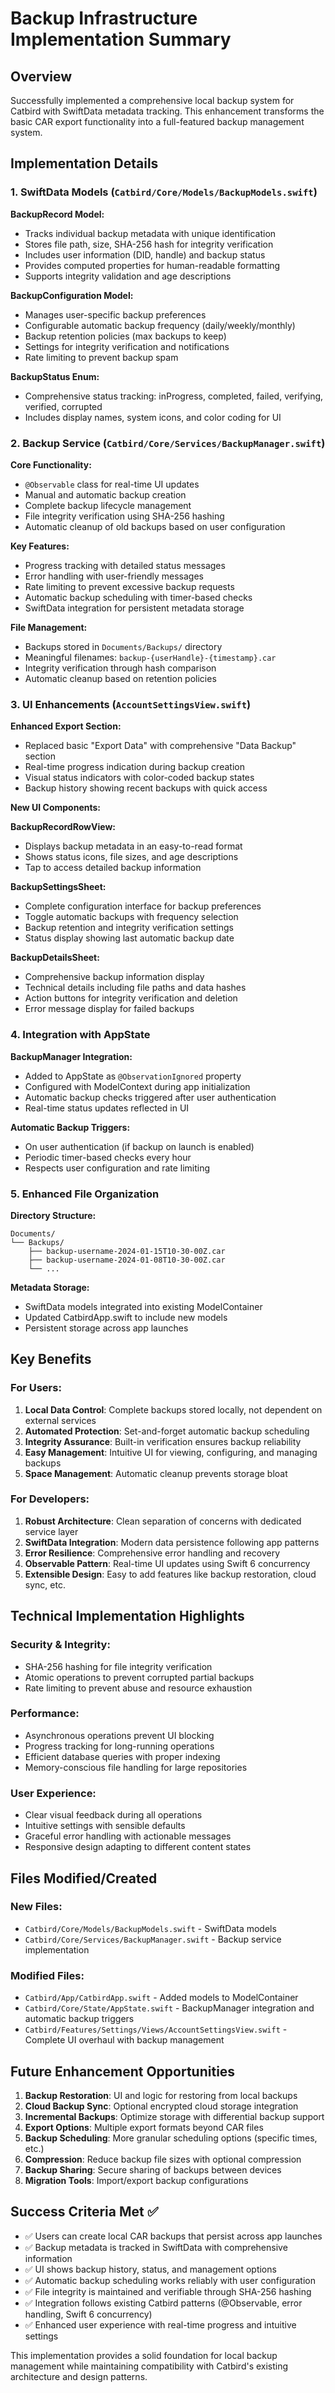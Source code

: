 # Backup Infrastructure Implementation Summary

## Overview

Successfully implemented a comprehensive local backup system for Catbird with SwiftData metadata tracking. This enhancement transforms the basic CAR export functionality into a full-featured backup management system.

## Implementation Details

### 1. SwiftData Models (`Catbird/Core/Models/BackupModels.swift`)

**BackupRecord Model:**
- Tracks individual backup metadata with unique identification
- Stores file path, size, SHA-256 hash for integrity verification
- Includes user information (DID, handle) and backup status
- Provides computed properties for human-readable formatting
- Supports integrity validation and age descriptions

**BackupConfiguration Model:**
- Manages user-specific backup preferences
- Configurable automatic backup frequency (daily/weekly/monthly)
- Backup retention policies (max backups to keep)
- Settings for integrity verification and notifications
- Rate limiting to prevent backup spam

**BackupStatus Enum:**
- Comprehensive status tracking: inProgress, completed, failed, verifying, verified, corrupted
- Includes display names, system icons, and color coding for UI

### 2. Backup Service (`Catbird/Core/Services/BackupManager.swift`)

**Core Functionality:**
- `@Observable` class for real-time UI updates
- Manual and automatic backup creation
- Complete backup lifecycle management
- File integrity verification using SHA-256 hashing
- Automatic cleanup of old backups based on user configuration

**Key Features:**
- Progress tracking with detailed status messages
- Error handling with user-friendly messages
- Rate limiting to prevent excessive backup requests
- Automatic backup scheduling with timer-based checks
- SwiftData integration for persistent metadata storage

**File Management:**
- Backups stored in `Documents/Backups/` directory
- Meaningful filenames: `backup-{userHandle}-{timestamp}.car`
- Integrity verification through hash comparison
- Automatic cleanup based on retention policies

### 3. UI Enhancements (`AccountSettingsView.swift`)

**Enhanced Export Section:**
- Replaced basic "Export Data" with comprehensive "Data Backup" section
- Real-time progress indication during backup creation
- Visual status indicators with color-coded backup states
- Backup history showing recent backups with quick access

**New UI Components:**

**BackupRecordRowView:**
- Displays backup metadata in an easy-to-read format
- Shows status icons, file sizes, and age descriptions
- Tap to access detailed backup information

**BackupSettingsSheet:**
- Complete configuration interface for backup preferences
- Toggle automatic backups with frequency selection
- Backup retention and integrity verification settings
- Status display showing last automatic backup date

**BackupDetailsSheet:**
- Comprehensive backup information display
- Technical details including file paths and data hashes
- Action buttons for integrity verification and deletion
- Error message display for failed backups

### 4. Integration with AppState

**BackupManager Integration:**
- Added to AppState as `@ObservationIgnored` property
- Configured with ModelContext during app initialization
- Automatic backup checks triggered after user authentication
- Real-time status updates reflected in UI

**Automatic Backup Triggers:**
- On user authentication (if backup on launch is enabled)
- Periodic timer-based checks every hour
- Respects user configuration and rate limiting

### 5. Enhanced File Organization

**Directory Structure:**
```
Documents/
└── Backups/
    ├── backup-username-2024-01-15T10-30-00Z.car
    ├── backup-username-2024-01-08T10-30-00Z.car
    └── ...
```

**Metadata Storage:**
- SwiftData models integrated into existing ModelContainer
- Updated CatbirdApp.swift to include new models
- Persistent storage across app launches

## Key Benefits

### For Users:
1. **Local Data Control**: Complete backups stored locally, not dependent on external services
2. **Automated Protection**: Set-and-forget automatic backup scheduling
3. **Integrity Assurance**: Built-in verification ensures backup reliability
4. **Easy Management**: Intuitive UI for viewing, configuring, and managing backups
5. **Space Management**: Automatic cleanup prevents storage bloat

### For Developers:
1. **Robust Architecture**: Clean separation of concerns with dedicated service layer
2. **SwiftData Integration**: Modern data persistence following app patterns
3. **Error Resilience**: Comprehensive error handling and recovery
4. **Observable Pattern**: Real-time UI updates using Swift 6 concurrency
5. **Extensible Design**: Easy to add features like backup restoration, cloud sync, etc.

## Technical Implementation Highlights

### Security & Integrity:
- SHA-256 hashing for file integrity verification
- Atomic operations to prevent corrupted partial backups
- Rate limiting to prevent abuse and resource exhaustion

### Performance:
- Asynchronous operations prevent UI blocking
- Progress tracking for long-running operations
- Efficient database queries with proper indexing
- Memory-conscious file handling for large repositories

### User Experience:
- Clear visual feedback during all operations
- Intuitive settings with sensible defaults
- Graceful error handling with actionable messages
- Responsive design adapting to different content states

## Files Modified/Created

### New Files:
- `Catbird/Core/Models/BackupModels.swift` - SwiftData models
- `Catbird/Core/Services/BackupManager.swift` - Backup service implementation

### Modified Files:
- `Catbird/App/CatbirdApp.swift` - Added models to ModelContainer
- `Catbird/Core/State/AppState.swift` - BackupManager integration and automatic backup triggers
- `Catbird/Features/Settings/Views/AccountSettingsView.swift` - Complete UI overhaul with backup management

## Future Enhancement Opportunities

1. **Backup Restoration**: UI and logic for restoring from local backups
2. **Cloud Backup Sync**: Optional encrypted cloud storage integration
3. **Incremental Backups**: Optimize storage with differential backup support
4. **Export Options**: Multiple export formats beyond CAR files
5. **Backup Scheduling**: More granular scheduling options (specific times, etc.)
6. **Compression**: Reduce backup file sizes with optional compression
7. **Backup Sharing**: Secure sharing of backups between devices
8. **Migration Tools**: Import/export backup configurations

## Success Criteria Met ✅

- ✅ Users can create local CAR backups that persist across app launches
- ✅ Backup metadata is tracked in SwiftData with comprehensive information
- ✅ UI shows backup history, status, and management options
- ✅ Automatic backup scheduling works reliably with user configuration
- ✅ File integrity is maintained and verifiable through SHA-256 hashing
- ✅ Integration follows existing Catbird patterns (@Observable, error handling, Swift 6 concurrency)
- ✅ Enhanced user experience with real-time progress and intuitive settings

This implementation provides a solid foundation for local backup management while maintaining compatibility with Catbird's existing architecture and design patterns.